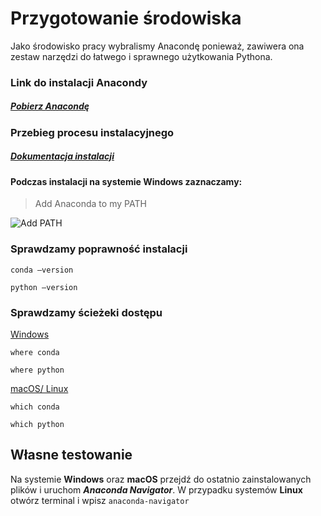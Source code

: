 #  Przygotowanie środowiska

Jako środowisko pracy wybralismy Anacondę ponieważ, zawiwera ona zestaw narzędzi do łatwego i sprawnego użytkowania Pythona.

### Link do instalacji Anacondy

##### [Pobierz Anacondę](https://www.anaconda.com/download/#linux)

### Przebieg procesu instalacyjnego

##### [Dokumentacja instalacji](<http://docs.anaconda.com/anaconda/install/linux/>)

#### Podczas instalacji na systemie Windows zaznaczamy:

> Add Anaconda to my PATH

![Add PATH](D:\aStudia\Szkolenia@@@@\GitWSH\Install.JPG)



### Sprawdzamy poprawność instalacji

`conda –version`

`python –version`

### Sprawdzamy ścieżeki dostępu

<u>Windows</u>

`where conda`

`where python`

<u>macOS/ Linux</u>

`which conda`

`which python`



## Własne testowanie

Na systemie <b>Windows</b> oraz <b>macOS</b> przejdź do ostatnio zainstalowanych plików i uruchom _**Anaconda Navigator**_. W przypadku systemów <b>Linux</b> otwórz terminal i wpisz `anaconda-navigator`



